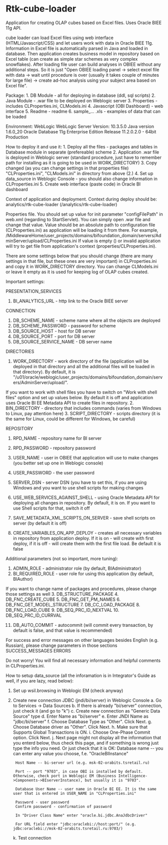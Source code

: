 Rtk-cube-loader
================

Application for creating OLAP cubes based on Excel files. Uses Oracle BIEE 11g API.


cube loader can load Excel files using web interface (HTML/Javascript/CSS) and let users work with data in Oracle BIEE 11g. Information in Excel file is automatically parsed in Java and loaded in database. Then application creates business model in repository based on Excel table (can create as simple star schemes as very complex snowflakes). After loading file user can build analyses in OBIEE without any additional steps. So it is just "Open OBIEE loading panel -> select excel file with data -> wait until procedure is over (usually it takes couple of minutes for large file) -> create ad-hoc analysis using your subject area based on Excel file". 

Package:
	1. DB Module - all for deploying in database (ddl, sql scripts)
	2. Java Module - .war file to be deployed on Weblogic server
	3. Properties - includes CLProperties.ini, CLModels.ini
	4. Javascript (OBI Dashboard) - web interface
	5. Readme - readme
	6. sample_... .xls - examples of data that can be loaded


Environment: WebLogic
	WebLogic Server Version: 10.3.5.0
	Java version 1.6.0_20
	Oracle Database 11g Enterprise Edition Release 11.2.0.2.0 - 64bit Production

How to deploy it and use it:
	1. Deploy all the files - packages and tables in Database module in separate (prefereable) scheme
	2. Application .war file is deployed in Weblogic server (standard procedure, just have to remember path for installing as it is going to be used in WORK_DIRECTORY)
	3. Copy changed (as you can change settings in that properties file) "CLProperties.ini", "CLModels.ini" in directory from above (2.)
	4. Set up data_source in Weblogic Console - you should also change information in CLProperties.ini
	5. Create web interface (paste code) in Oracle BI dashboard

Context of application and deployment.
	Context during deploy should be: analytics/rtk-cube-loader (/analytics/rtk-cube-loader)

Properties file.
	You should set up value for init parameter "configFilePath" in web.xml (regarding to StartServlet). You can simply open .war file and change that value.
	Value should be an absolute path to configuration file (CLProperties.ini) as application will be loading it from there. For example, <param-value>/MiddlewareHome/user_projects/domains/bifoundation_domain/servers/AdminServer/upload/CLProperties.ini</param-value>
	If value is empty (<param-value></param-value>) or invalid application will try to get file from application's context (properties/CLProperties.ini).


There are some settings below that you should change (there are many settings in that file, but these ones are very important) in CLProperties.ini and copy it in WORK_DIRECTORY directory. You can change CLModels.ini or leave it empty as it is used for keeping log of OLAP cubes created.

Important settings:

PRESENTATION_SERVICES

1. BI_ANALYTICS_URL - http link to the Oracle BIEE server

CONNECTION

1. DB_SCHEME_NAME - scheme name where all the objects are deployed
2. DB_SCHEME_PASSWORD - password for scheme
3. DB_SOURCE_HOST - host for DB server
4. DB_SOURCE_PORT - port for DB server
5. DB_SOURCE_SERVICE_NAME - DB server name

DIRECTORIES

1. WORK_DIRECTORY - work directory of the file (application will be deployed in that directory and all the additional files will be loaded in that directory). By default, it is "/u01/oracle/weblogic/user_projects/domains/bifoundation_domain/servers/AdminServer/upload/".

If you want to work with shell files you have to switch on "Work with shell files" option and set up values below. By default it is off and application uses Oracle BI EE Metadata API to create files in repository. 
2. BIN_DIRECTORY - directory that includes commands (varies from Windows to Linux, pay attention here)
3. SCRIPT_DIRECTORY - scripts directory (it is the same for Linux, could be different for Windows, be careful)

REPOSITORY

1. RPD_NAME - repository name for BI server
2. RPD_PASSWORD - repository password
3. USER_NAME - user in OBIEE that application will use to make changes (you better set up one in Weblogic console)
4. USER_PASSWORD - the user password
5. SERVER_DSN - server DSN (you have to set this, if you are using Windows and you want to use shell scripts for making changes

6. USE_WEB_SERVICES_AGAINST_SHELL - using Oracle Metadata API for deploying all changes in repository. By default, it is on. If you want to use Shell scripts for that, switch it off
7. SAVE_METADATA_XML_SCRIPTS_ON_SERVER - save shell scripts on server (by default it is off)

8. CREATE_VARIABLES_ON_APP_DEPLOY - creates all necessary variables in repository from application deploy. If it is on - will create with first deploy, if it is off - will create them with the first file load. Be default it is false


Additional parameters (not so important, more tuning):

1. ADMIN_ROLE - administrator role (by default, BIAdministrator)
2. BI_REQUIRED_ROLE - user role for using this application (by default, BIAuthor)

If you want to change name of packages and procedures, please change those settings as well
3. DB_STRUCTURE_PACKAGE
4. DB_FNC_CREATE_CUBE
5. DB_FNC_GET_PM_NAMES
6. DB_FNC_GET_MODEL_STRUCTURE
7. DB_CC_LOAD_PACKAGE
8. DB_FNC_LOAD_CUBE
9. DB_SEQ_PRC_ID_NEXTVAL
10. DB_SEQ_PRC_ID_CURRVAL

11. DB_AUTO_COMMIT - autocommit (will commit every transaction, by default is false, and that value is recommended)

For success and error messages on other languages besides English (e.g. Russian), please change parameters in those sections
SUCCESS_MESSAGES
ERRORS


Do not worry! You will find all necessary information and helpful comments in CLProperties.ini.


How to setup data_source (all the inforamation is in Integrator's Guide as well, if you are lazy, read below):
1. Set up wsil.browsing in Weblogic EM (check anyway)
2. Create new connection JDBC (jndi/bi/server) in Weblogic Console
	a. Go to Services -> Data Sources
	b. If there is already "bi/server" connection, just check it (and go to "k")
	c. Create new connection as "Generic Data Source" type
	d. Enter Name as "bi/server"
	e. Enter JNDI Name as "jdbc/bi/server"
	f. Choose Database Type as "Other". Click Next.
	g. Choose Database driver as "Other". Click Next.
	h. Make sure that Supports Global Transactions is ON.
	i. Choose One-Phase Commit option. Click Next.
	j. Next page might not display all the information that you enterd below, thus check this page, and if something is wrong just type the info you need. Or just check that it is OK:
		Database name -- you can enter any value you choose, f.e. "OracleBIInstance"

		Host Name -- bi-server url (e.g. msk-02-orabits.tsretail.ru)

		Port -- port "9703", in case OBI is installed by default. Otherwise, check port in Weblogic EM (Business Intelligence->Components->BIserverInstance), but usually it is "9703".

		Database User Name -- user name in Oracle BI EE. It is the same user that is entered in USER_NAME in "CLProperties.ini"

		Password - user password
		Confirm password - confirmation of password

		In "Driver Class Name" enter "oracle.bi.jdbc.AnaJdbcDriver"

		For URL field enter "jdbc:oraclebi://host:port/" (e.g. jdbc:oraclebi://msk-02-orabits.tsretail.ru:9703/)

	k. Test connection
